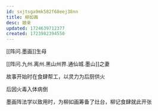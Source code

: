 ```yaml
---
id: sxjtsga9mk582f68eej38nn
title: 柳如画
desc: 娘亲
updated: 1724639712377
created: 1723982394550
---
```


[[阵问.墨画]]生母

[[阵问.九州.离州.黑山州界.通仙城.墨山]]之妻

故事开始时在食肆帮工，以灵力为后厨供火

后因火毒入体病倒

墨画阵法学以致用时，为柳如画筹备了灶台，柳记食肆就此开张

